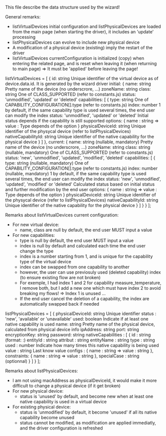 This file describe the data structure used by the wizard!

General remarks:
- listVirtualDevices initial configuration and listPhysicalDevices are loaded from the main page (when starting the driver), it includes an 'update' processing
- listPhysicalDevices can evolve to include new physical device
- A modification of a physical device (existing) imply the restart of the driver
- listVirtualDevices currentConfiguration is initialized (copy) when entering the related page, and is reset when leaving it (when returning to main page)
  => It must be 'applied' before leaving the page!


listVirtualDevices = [
    {
        id: string Unique identifier of the virtual device as of device.data.id. It is generated by the wizard driver
        initial: {
            name: string Pretty name of the device (no underscrore, ...)
            zoneName: string
            class: string One of CLASS_SUPPORTED (refer to constants.js)
            status: 'unmodified', 'updated' or 'deleted'
            capabilities: [
                {
                    type: string One of CAPABILITY_CONFIGURATION[].type (refer to constants.js)
                    index: number 1 by default, if the same capability type is used several times, the end user can modify the index
                    status: 'unmodified', 'updated' or 'deleted' Initial status depends if the capability is still supported
                    options: {
                        name : string => value : Type depends of the option
                    }
                    physicalDeviceId: string Unique identifier of the physycal device (refer to listPhysicalDevices) 
                    nativeCapabilityId: string Unique identifier of the native capability for the physical device
                }
            ]
        },
        current: {
            name: string (nullable, mandatory) Pretty name of the device (no underscrore, ...)
            zoneName: string
            class: string (nullable, mandatory) One of CLASS_SUPPORTED (refer to constants.js)
            status: 'new', 'unmodified', 'updated', 'modified', 'deleted'
            capabilities: [
                {
                    type: string (nullable, mandatory) One of CAPABILITY_CONFIGURATION[].type (refer to constants.js)
                    index: number (nullable, mandatory) 1 by default, if the same capability type is used several times, the end user can modify the index
                    status: 'new', 'unmodified', 'updated', 'modified' or 'deleted' Calculated status based on initial status and further modification by the end user
                    options: {
                        name : string => value : Type depends of the option
                    }
                    physicalDeviceId: string Unique identifier of the physycal device (refer to listPhysicalDevices) 
                    nativeCapabilityId: string Unique identifier of the native capability for the physical device
                }
            ]
        }
    }
];

Remarks about listVirtualDevices current configuration:
- For new virtual device:
  - name, class are null by default, the end user MUST input a value
- For new capabilities:
  - type is null by default, the end user MUST input a value
  - index is null by default and calculated each time the end user change the type
  - index is a number starting from 1, and is unique for the capability type of the virtual device
  - index can be swapped from one capability to another
  - however, the user can use previosuly used (deleted capability) index (to ensure existing flow are not broken)
  - For exemple, I had index 1 and 2 for capability measure_temperature, I remove both, but I add a new one which must have index 2 to avoid breaking my flows!
    => Index 1 is unused ...
  - If the end user cancel the deletion of a capability, the index are automatically swapped back if needed


listPhysicalDevices = [
    {
        physicalDeviceId: string Unique identifier
        status : 'new', 'available' or 'unavailable'
        used: boolean Indicate if at least one native capability is used
        name: string Pretty name of the physical device, calculated from physical device info
        ipAddress: string
        port: string
        encryptionKey: string
        password: string
        nativeCapabilities : [
            {
                id : string (format: <entityId>:<attribut>)
                entityId : string
                attribut : string
                entityName : string
                type : string
                used : number Indicate how many times this native capability is being used
                value : string Last know value
                configs : {
                    name : string => value : string
                },
                constraints: {
                    name : string => value : string
                },
                specialCase : string (optionnal)
            }
        ]
   }
];

Remarks about listPhysicalDevices:
  - I am not using macAddress as physicalDeviceId, it would make it more difficult to change a physical device (if it get broken)
  - For new physical device:
    - status is 'unused' by default, and become new when at least one native capability is used in a virtual device
  - For existing physical device:
    - status is 'unmodified' by default, it become 'unused' if all its native capability become unused
    - status cannot be modified, as modification are applied immediatly, and the driver configuration is refreshed

